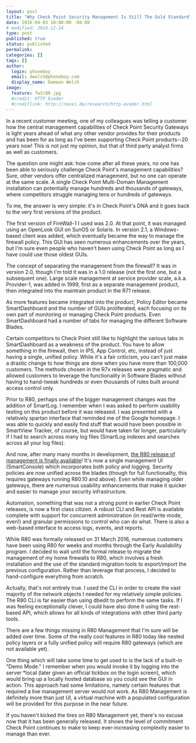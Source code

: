 ```yaml
---
layout: post
title: "Why Check Point Security Management Is Still The Gold Standard"
date: 2016-04-03 10:00:00 -08:00
# modified: 2014-12-24
type: post
published: true
status: published
permalink: 
categories: []
tags: []
author:
  login: phoneboy
  email: dwelch@phoneboy.com
  display_name: Dameon Welch
image:
  feature: fw1r80.jpg
  #credit: HTTP Evader
  #creditlink: http://noxxi.de/research/http-evader.html
---
```

In a recent customer meeting, one of my colleagues was telling a customer how the central management capabilities of Check Point Security Gateways is light years ahead of what any other vendor provides for their products and has been for as long as I've been supporting Check Point products--20 years now! This is not just my opinion, but that of third party analyst firms as well as customers. 

The question one might ask: how come after all these years, no one has been able to seriously challenge Check Point's management capabilities? Sure, other vendors offer centralized management, but no one can operate at the same scale. A single Check Point Multi-Domain Management installation can potentially manage hundreds and thousands of gateways, where competitors struggle managing tens or hundreds of gateways. 

To me, the answer is very simple: it's in Check Point's DNA and it goes back to the very first versions of the product. 

The first version of FireWall-1 I used was 2.0. At that point, it was managed using an OpenLook GUI on SunOS or Solaris. In version 2.1, a Windows-based client was added, which eventually became the way to manage the firewall policy. This GUI has seen numerous enhancements over the years, but I'm sure even people who haven't been using Check Point as long as I have could use those oldest GUIs.

The concept of separating the management from the firewall? It was in version 2.0, though I'm told it was in a 1.0 release (not the first one, but a subsequent one). Large scale management at service provider scale, a.k.a. Provider-1, was added in 1999, first as a separate management product, then integrated into the maintrain product in the R71 release.

As more features became integrated into the product, Policy Editor became SmartDashboard and the number of GUIs proliferated, each focusing on its own part of monitoring or managing Check Point products. Even SmartDashboard had a number of tabs for managing the different Software Blades. 

Certain competitors to Check Point still like to highlight the various tabs in SmartDashboard as a weakness of the product. You have to allow something in the firewall, then in IPS, App Control, etc, instead of just having a single, unified policy. While it's a fair criticism, you can't just make a drastic change to how things are done when you have more than 100,000 customers. The methods chosen in the R7x releases were pragmatic and allowed customers to leverage the functionality in Software Blades without having to hand-tweak hundreds or even thousands of rules built around access control only. 

Prior to R80, perhaps one of the bigger management changes was the addition of SmartLog. I remember when I was asked to perform usability testing on this product before it was released. I was presented with a relatively spartan interface that reminded me of the Google homepage. I was able to quickly and easily find stuff that would have been possible in SmartView Tracker, of course, but would have taken far longer, particularly if I had to search across many log files (SmartLog indexes and searches across all your log files).

And now, after many many months in development, [the R80 release of management is finally available](http://supportcontent.checkpoint.com/solutions?id=sk108623)! It's now a single management UI (SmartConsole) which incorporates both policy and logging. Security policies are now unified across the blades (though for full functionality, this requires gateways running R80.10 and above). Even while managing older gateways, there are numerous usability enhancements  that make it quicker and easier to manage your security infrastructure.

Automation, something that was not a strong point in earlier Check Point releases, is now a first class citizen. A robust CLI and Rest API is available complete with support for concurrent administration (in read/write mode, even!) and granular permissions to control who can do what. There is also a web-based interface to access logs, events, and reports. 

While R80 was formally released on 31 March 2016, numerous customers have been using R80 for weeks and months through the Early Availability program. I decided to wait until the formal release to migrate the management of my home firewalls to R80, which involves a fresh installation and the use of the standard migration tools to export/import the previous configuration. Rather than leverage that process, I decided to hand-configure everything from scratch. 

Actually, that's not entirely true. I used the CLI in order to create the vast majority of the network objects I needed for my relatively simple policies. The R80 CLI is far easier than using dbedit to perform the same tasks. If I was feeling exceptionally clever, I could have also done it using the rest-based API, which allows for all kinds of integrations with other third party tools. 

There are a few things missing in R80 Management that I'm sure will be added over time. Some of the really cool features in R80 today like nested policy layers or a fully unified policy will require R80 gateways (which are not available yet). 

One thing which will take some time to get used to is the lack of a built-in "Demo Mode." I remember when you would invoke it by logging into the server *local (later given an official tickbox on the login screen), which would bring up a locally hosted database so you could see the GUI in action. This approach had some limitations, namely certain features that required a live management server would not work. As R80 Management is definitely more than just UI, a virtual machine with a populated configuration will be provided for this purpose in the near future. 

If you haven't kicked the tires on R80 Management yet, there's no excuse now that it has been generally released. It shows the level of commitment Check Point continues to make to keep ever-increasing complexity easier to manage than ever.
